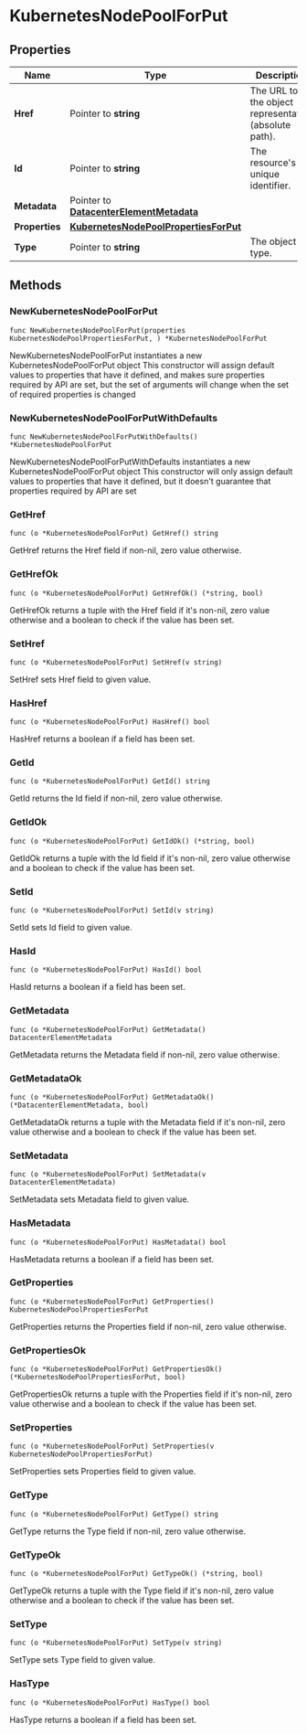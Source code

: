 # KubernetesNodePoolForPut

## Properties

|Name | Type | Description | Notes|
|------------ | ------------- | ------------- | -------------|
|**Href** | Pointer to **string** | The URL to the object representation (absolute path). | [optional] [readonly] |
|**Id** | Pointer to **string** | The resource&#39;s unique identifier. | [optional] [readonly] |
|**Metadata** | Pointer to [**DatacenterElementMetadata**](DatacenterElementMetadata.md) |  | [optional] |
|**Properties** | [**KubernetesNodePoolPropertiesForPut**](KubernetesNodePoolPropertiesForPut.md) |  | |
|**Type** | Pointer to **string** | The object type. | [optional] [readonly] |

## Methods

### NewKubernetesNodePoolForPut

`func NewKubernetesNodePoolForPut(properties KubernetesNodePoolPropertiesForPut, ) *KubernetesNodePoolForPut`

NewKubernetesNodePoolForPut instantiates a new KubernetesNodePoolForPut object
This constructor will assign default values to properties that have it defined,
and makes sure properties required by API are set, but the set of arguments
will change when the set of required properties is changed

### NewKubernetesNodePoolForPutWithDefaults

`func NewKubernetesNodePoolForPutWithDefaults() *KubernetesNodePoolForPut`

NewKubernetesNodePoolForPutWithDefaults instantiates a new KubernetesNodePoolForPut object
This constructor will only assign default values to properties that have it defined,
but it doesn't guarantee that properties required by API are set

### GetHref

`func (o *KubernetesNodePoolForPut) GetHref() string`

GetHref returns the Href field if non-nil, zero value otherwise.

### GetHrefOk

`func (o *KubernetesNodePoolForPut) GetHrefOk() (*string, bool)`

GetHrefOk returns a tuple with the Href field if it's non-nil, zero value otherwise
and a boolean to check if the value has been set.

### SetHref

`func (o *KubernetesNodePoolForPut) SetHref(v string)`

SetHref sets Href field to given value.

### HasHref

`func (o *KubernetesNodePoolForPut) HasHref() bool`

HasHref returns a boolean if a field has been set.

### GetId

`func (o *KubernetesNodePoolForPut) GetId() string`

GetId returns the Id field if non-nil, zero value otherwise.

### GetIdOk

`func (o *KubernetesNodePoolForPut) GetIdOk() (*string, bool)`

GetIdOk returns a tuple with the Id field if it's non-nil, zero value otherwise
and a boolean to check if the value has been set.

### SetId

`func (o *KubernetesNodePoolForPut) SetId(v string)`

SetId sets Id field to given value.

### HasId

`func (o *KubernetesNodePoolForPut) HasId() bool`

HasId returns a boolean if a field has been set.

### GetMetadata

`func (o *KubernetesNodePoolForPut) GetMetadata() DatacenterElementMetadata`

GetMetadata returns the Metadata field if non-nil, zero value otherwise.

### GetMetadataOk

`func (o *KubernetesNodePoolForPut) GetMetadataOk() (*DatacenterElementMetadata, bool)`

GetMetadataOk returns a tuple with the Metadata field if it's non-nil, zero value otherwise
and a boolean to check if the value has been set.

### SetMetadata

`func (o *KubernetesNodePoolForPut) SetMetadata(v DatacenterElementMetadata)`

SetMetadata sets Metadata field to given value.

### HasMetadata

`func (o *KubernetesNodePoolForPut) HasMetadata() bool`

HasMetadata returns a boolean if a field has been set.

### GetProperties

`func (o *KubernetesNodePoolForPut) GetProperties() KubernetesNodePoolPropertiesForPut`

GetProperties returns the Properties field if non-nil, zero value otherwise.

### GetPropertiesOk

`func (o *KubernetesNodePoolForPut) GetPropertiesOk() (*KubernetesNodePoolPropertiesForPut, bool)`

GetPropertiesOk returns a tuple with the Properties field if it's non-nil, zero value otherwise
and a boolean to check if the value has been set.

### SetProperties

`func (o *KubernetesNodePoolForPut) SetProperties(v KubernetesNodePoolPropertiesForPut)`

SetProperties sets Properties field to given value.


### GetType

`func (o *KubernetesNodePoolForPut) GetType() string`

GetType returns the Type field if non-nil, zero value otherwise.

### GetTypeOk

`func (o *KubernetesNodePoolForPut) GetTypeOk() (*string, bool)`

GetTypeOk returns a tuple with the Type field if it's non-nil, zero value otherwise
and a boolean to check if the value has been set.

### SetType

`func (o *KubernetesNodePoolForPut) SetType(v string)`

SetType sets Type field to given value.

### HasType

`func (o *KubernetesNodePoolForPut) HasType() bool`

HasType returns a boolean if a field has been set.



